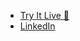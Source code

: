 - [Try It Live 🚀](https://skindx.lisekarimi.com/)
- [LinkedIn](https://www.linkedin.com/in/lisekarimi/)

